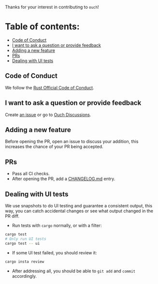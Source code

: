 Thanks for your interest in contributing to `ouch`!

# Table of contents:

- [Code of Conduct](#code-of-conduct)
- [I want to ask a question or provide feedback](#i-want-to-ask-a-question-or-provide-feedback)
- [Adding a new feature](#adding-a-new-feature)
- [PRs](#prs)
- [Dealing with UI tests](#dealing-with-ui-tests)

## Code of Conduct

We follow the [Rust Official Code of Conduct](https://www.rust-lang.org/policies/code-of-conduct).

## I want to ask a question or provide feedback

Create [an issue](https://github.com/ouch-org/ouch/issues) or go to [Ouch Discussions](https://github.com/ouch-org/ouch/discussions).

## Adding a new feature

Before opening the PR, open an issue to discuss your addition, this increases the chance of your PR being accepted.

## PRs

- Pass all CI checks.
- After opening the PR, add a [CHANGELOG.md] entry.

[CHANGELOG.md]: https://github.com/ouch-org/ouch

## Dealing with UI tests

We use snapshots to do UI testing and guarantee a consistent output, this way, you can catch accidental changes or see what output changed in the PR diff.

- Run tests with `cargo` normally, or with a filter:

```sh
cargo test
# Only run UI tests
cargo test -- ui
```

- If some UI test failed, you should review it:

```sh
cargo insta review
```

- After addressing all, you should be able to `git add` and `commit` accordingly.
